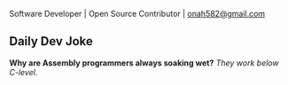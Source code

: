 Software Developer | Open Source Contributor | onah582@gmail.com 

## Daily Dev Joke

**Why are Assembly programmers always soaking wet?**
*They work below C-level.*
    